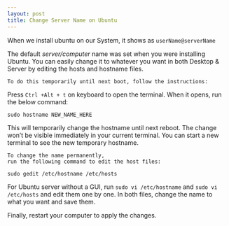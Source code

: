 ```yaml
---
layout: post
title: Change Server Name on Ubuntu
---
```


When we install ubuntu on our System, it shows as `userName@serverName`

The default *server/computer* name was set when you were installing Ubuntu. You can easily change it to whatever you want in both Desktop & Server by editing the hosts and hostname files. 

    To do this temporarily until next boot, follow the instructions:

Press `Ctrl +Alt + t` on keyboard to open the terminal. When it opens, run the below command:

`sudo hostname NEW_NAME_HERE`

This will temporarily change the hostname until next reboot. The change won’t be visible immediately in your current terminal. You can start a new terminal to see the new temporary hostname.


    To change the name permanently,
    run the following command to edit the host files:

`sudo gedit /etc/hostname /etc/hosts` 

For Ubuntu server without a GUI, run `sudo vi /etc/hostname` and `sudo vi /etc/hosts` and edit them one by one. In both files, change the name to what you want and save them.

Finally, restart your computer to apply the changes.